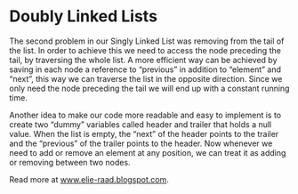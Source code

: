 # Doubly Linked Lists
The second problem in our Singly Linked List was removing from the tail of the list. In order to achieve this we need to access the node preceding the tail, by traversing the whole list. A more efficient way can be achieved by saving in each node a reference to “previous”  in addition to “element” and “next”, this way we can traverse the list in the opposite direction. Since we only need the node preceding the tail we will end up with a constant running time.

 Another idea to make our code more readable and easy to implement is to create two “dummy” variables called header and trailer that holds a null value. When the list is empty, the “next” of the header points to the trailer and the “previous” of the trailer points to the header.  Now whenever we need to add or remove an element at any position, we can treat it as adding or removing between two nodes. 
 
 Read more at www.elie-raad.blogspot.com.
